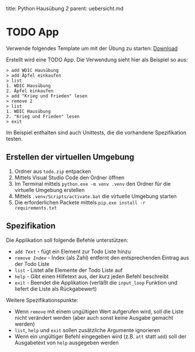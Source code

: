 title: Python Hausübung 2
parent: uebersicht.md

# TODO App

Verwende folgendes Template um mit der Übung zu starten: [Download]({filename}todo.zip)

Erstellt wird eine TODO App. Die Verwendung sieht hier als Beispiel so aus:

    > add WDIC Hausübung
    > add Äpfel einkaufen
    > list
    1. WDIC Hausübung
    2. Äpfel einkaufen
    > add "Krieg und Frieden" lesen
    > remove 2
    > list
    1. WDIC Hausübung
    2. "Krieg und Frieden" lesen
    > exit

Im Beispiel enthalten sind auch Unittests, die die vorhandene Spezifikation testen.

## Erstellen der virtuellen Umgebung

1. Ordner aus <code>todo.zip</code> entpacken
1. Mittels Visual Studio Code den Ordner öffnen
1. Im Terminal mittels <code>python.exe -m venv .venv</code> den Ordner für die virtuelle Umgebung erstellen
1. Mittels <code>.venv/Scripts/activate.bat</code> die virtuelle Umgebung starten
1. Die erforderlichen Packete mittels <code>pip.exe install -r requirements.txt</code>

## Spezifikation

Die Applikation soll folgende Befehle unterstützen:
* <code>add *Text*</code> - fügt ein Element zur Todo Liste hinzu
* <code>remove *Index*</code> - Index (als Zahl) entfernt den entsprechenden Eintrag aus der Todo Liste
* <code>list</code> - Listet alle Elemente der Todo Liste auf
* <code>help</code> - Gibt einen Hilfetext aus, der kurz jeden Befehl beschreibt
* <code>exit</code> - Beendet die Applikation (verläßt die <code>input_loop</code> Funktion und liefert die Liste als Rückgabewert)

Weitere Spezifikationspunkte:
* Wenn <code>remove</code> mit einem ungültigen Wert aufgerufen wird, soll die Liste nicht verändert werden (aber auch sonst keine Ausgabe gemacht werden)
* <code>list</code>, <code>help</code> und <code>exit</code> sollen zusätzliche Argumente ignorieren
* Wenn ein ungültiger Befehl eingegeben wird (z.B. <code>att</code> statt <code>add</code>) soll der Ausgabetext von <code>help</code> ausgegeben werden